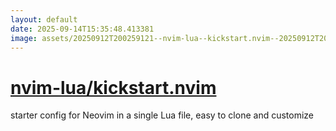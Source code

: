 ```yaml
---
layout: default
date: 2025-09-14T15:35:48.413381
image: assets/20250912T200259121--nvim-lua--kickstart.nvim--20250912T200603670--cropped.png
---
```


# [nvim-lua/kickstart.nvim](https://github.com/nvim-lua/kickstart.nvim)

starter config for Neovim in a single Lua file, easy to clone and customize
